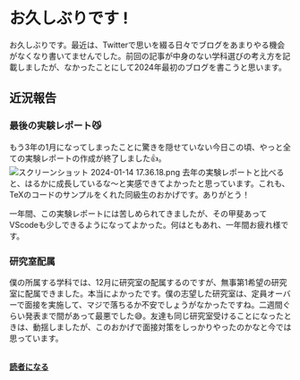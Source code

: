 <!--
{"id":"6801883189074871958","title":"練習","categories":["カテゴリー","    練習"],"updated":"2024-01-14T00:47:58+09:00","edited":"2024-01-14T02:22:11+09:00","draft":"no"}
-->

# お久しぶりです !
お久しぶりです。最近は、Twitterで思いを綴る日々でブログをあまりやる機会がなくなり書いてませんでした。前回の記事が中身のない学科選びの考え方を記載しましたが、なかったことにして2024年最初のブログを書こうと思います。

## 近況報告

### 最後の実験レポート😼
もう3年の1月になってしまったことに驚きを隠せていない今日この頃、やっと全ての実験レポートの作成が終了しました👍。
![スクリーンショット 2024-01-14 17.36.18.png](https://cdn-ak.f.st-hatena.com/images/fotolife/s/selfishegg/20240114/20240114173639.png)
去年の実験レポートと比べると、はるかに成長しているな〜と実感できてよかったと思っています。これも、TeXのコードのサンプルをくれた同級生のおかげです。ありがとう！

一年間、この実験レポートには苦しめられてきましたが、その甲斐あってVScodeも少しできるようになってよかった。何はともあれ、一年間お疲れ様です。

### 研究室配属
僕の所属する学科では、12月に研究室の配属するのですが、無事第1希望の研究室に配属できました。本当によかったです。僕の志望した研究室は、定員オーバーで面接を実施して、マジで落ちるか不安でしょうがなかったですね。二週間ぐらい発表まで間があって最悪でした😅。友達も同じ研究室受けることになったときは、動揺しましたが、このおかげで面接対策をしっかりやったのかなと今では思っています。




**</div>
<br /><a href="http://blog.hatena.ne.jp/selfishegg/selfishegg.hatenablog.com/subscribe" target="_blank" rel="noopener">読者になる</a></p>**

